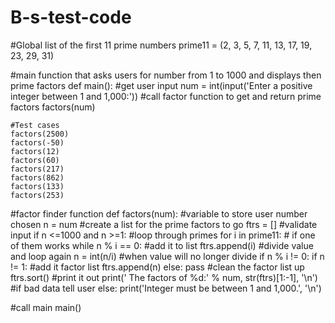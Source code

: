 B-s-test-code
=============
#Global list of the first 11 prime numbers
prime11 = (2,  3,  5,  7,  11,  13,  17,  19,  23,  29,  31)

#main function that asks users for number from 1 to 1000 and displays then prime factors
def main():
    #get user input
    num = int(input('Enter a positive integer between 1 and 1,000:'))
    #call factor function to get and return prime factors
    factors(num)
    
    #Test cases
    factors(2500)
    factors(-50)
    factors(12)
    factors(60)
    factors(217)
    factors(862)
    factors(133)
    factors(253)

#factor finder function
def factors(num):
    #variable to store user number chosen
    n = num
    #create a list for the prime factors to go
    ftrs = []
    #validate input
    if n <=1000 and n >=1:
        #loop through primes
        for i in prime11:
            # if one of them works
            while n % i == 0:
                #add it to list
                ftrs.append(i)
                #divide value and loop again
                n = int(n/i)
        #when value will no longer divide
        if n % i != 0:
            if n != 1:
                #add it factor list
                ftrs.append(n)
            else:
                 pass
        #clean the factor list up
        ftrs.sort()
        #print it out
        print(' The factors of %d:' % num, str(ftrs)[1:-1], '\n')
    #if bad data tell user
    else:
        print('Integer must be between 1 and 1,000.', '\n')
    
#call main
main()
